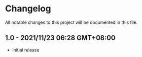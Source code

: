 # Changelog
All notable changes to this project will be documented in
this file.

## 1.0 - 2021/11/23 06:28 GMT+08:00
* initial release